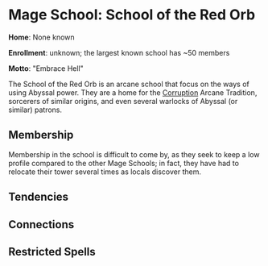 # Mage School: School of the Red Orb
**Home**: None known

**Enrollment**: unknown; the largest known school has ~50 members

**Motto**: "Embrace Hell"

The School of the Red Orb is an arcane school that focus on the ways of using Abyssal power. They are a home for the [Corruption](../../Classes/Wizard/Corruption.md) Arcane Tradition, sorcerers of similar origins, and even several warlocks of Abyssal (or similar) patrons.

## Membership
Membership in the school is difficult to come by, as they seek to keep a low profile compared to the other Mage Schools; in fact, they have had to relocate their tower several times as locals discover them.

## Tendencies

## Connections

## Restricted Spells

